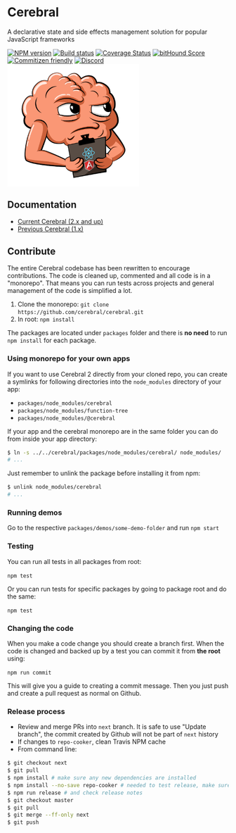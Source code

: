 # Cerebral

A declarative state and side effects management solution for popular JavaScript frameworks

[![NPM version][npm-image]][npm-url]
[![Build status][travis-image]][travis-url]
[![Coverage Status][coverage-image]][coverage-url]
[![bitHound Score][bithound-image]][bithound-url]
[![Commitizen friendly][commitizen-image]][commitizen-url]
[![Discord][discord-image]][discord-url]
<img src="images/logo.png" width="300" align="center">

## Documentation

* [Current Cerebral (2.x and up)](http://www.cerebraljs.com/)
* [Previous Cerebral (1.x)](http://cerebral-website.herokuapp.com/)

## Contribute

The entire Cerebral codebase has been rewritten to encourage contributions. The code is cleaned up, commented and all code is in a "monorepo". That means you can run tests across projects and general management of the code is simplified a lot.

1.  Clone the monorepo: `git clone https://github.com/cerebral/cerebral.git`
2.  In root: `npm install`

The packages are located under `packages` folder and there is **no need** to run `npm install` for each package.

### Using monorepo for your own apps

If you want to use Cerebral 2 directly from your cloned repo, you can create a symlinks for following
directories into the `node_modules` directory of your app:

* `packages/node_modules/cerebral`
* `packages/node_modules/function-tree`
* `packages/node_modules/@cerebral`

If your app and the cerebral monorepo are in the same folder you can do from inside your
app directory:

```sh
$ ln -s ../../cerebral/packages/node_modules/cerebral/ node_modules/
# ...
```

Just remember to unlink the package before installing it from npm:

```sh
$ unlink node_modules/cerebral
# ...
```

### Running demos

Go to the respective `packages/demos/some-demo-folder` and run `npm start`

### Testing

You can run all tests in all packages from root:

`npm test`

Or you can run tests for specific packages by going to package root and do the same:

`npm test`

### Changing the code

When you make a code change you should create a branch first. When the code is changed and backed up by a test you can commit it from **the root** using:

`npm run commit`

This will give you a guide to creating a commit message. Then you just push and create a pull request as normal on Github.

### Release process

* Review and merge PRs into `next` branch. It is safe to use "Update branch", the commit created by Github will not be part of `next` history
* If changes to `repo-cooker`, clean Travis NPM cache
* From command line:

```bash
$ git checkout next
$ git pull
$ npm install # make sure any new dependencies are installed
$ npm install --no-save repo-cooker # needed to test release, make sure you have latest
$ npm run release # and check release notes
$ git checkout master
$ git pull
$ git merge --ff-only next
$ git push
```

[npm-image]: https://img.shields.io/npm/v/cerebral.svg?style=flat
[npm-url]: https://npmjs.org/package/cerebral
[travis-image]: https://img.shields.io/travis/cerebral/cerebral.svg?style=flat
[travis-url]: https://travis-ci.org/cerebral/cerebral
[coverage-image]: https://img.shields.io/coveralls/github/cerebral/cerebral.svg?style=flat
[coverage-url]: https://coveralls.io/github/cerebral/cerebral
[bithound-image]: https://img.shields.io/bithound/code/github/cerebral/cerebral.svg?style=flat
[bithound-url]: https://www.bithound.io/github/cerebral/cerebral
[commitizen-image]: https://img.shields.io/badge/commitizen-friendly-brightgreen.svg?style=flat
[commitizen-url]: http://commitizen.github.io/cz-cli/
[discord-image]: https://img.shields.io/badge/discord-join%20chat-blue.svg?style=flat
[discord-url]: https://discord.gg/0kIweV4bd2bwwsvH
